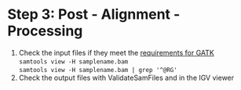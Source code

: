 # Step 3: Post - Alignment - Processing
1. Check the input files if they meet the [requirements for GATK](https://gatk.broadinstitute.org/hc/en-us/articles/360035890791-SAM-or-BAM-or-CRAM-Mapped-sequence-data-formats) </br>
`samtools view -H samplename.bam` </br>
`samtools view -H samplename.bam | grep '^@RG'`
6. Check the output files with ValidateSamFiles and in the IGV viewer
